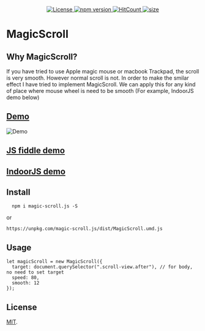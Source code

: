 <p align="center">
  <a href="https://github.com/mudin/magic-scroll/blob/master/LICENSE">
    <img src="https://img.shields.io/github/license/mudin/magic-scroll.svg" alt="License">
  </a>
  <a href="https://badge.fury.io/js/magic-scroll">
    <img src="https://badge.fury.io/js/magic-scroll.svg" alt="npm version">
  </a>
  <a href="http://hits.dwyl.io/mudin/magic-scroll">
    <img src="http://hits.dwyl.io/mudin/magic-scroll.svg" alt="HitCount">
  </a>
  <a href="https://unpkg.com/magic-scroll.js@latest/dist/MagicScroll.cjs.js">
    <img src="https://img.badgesize.io/mudin/magic-scroll/master/dist/MagicScroll.cjs.js?compression=gzip" alt="size">
  </a>
</p>

# MagicScroll

## Why MagicScroll?
If you have tried to use Apple magic mouse or macbook Trackpad, the scroll is very smooth. However normal scroll is not.
In order to make the smilar effect I have tried to implement MagicScroll.
We can apply this for any kind of place where mouse wheel is need to be smooth (For example, IndoorJS demo below)


## [Demo](https://mudin.github.io/magic-scroll/)

![Demo](https://mudin.github.io/magic-scroll/magic-scroll.gif)

## [JS fiddle demo](https://jsfiddle.net/mudin/2nstb5pf/)
## [IndoorJS demo](https://mudin.github.io/indoorjs/)

## Install

```
  npm i magic-scroll.js -S
```
or
```
https://unpkg.com/magic-scroll.js/dist/MagicScroll.umd.js
```
## Usage

```
let magicScroll = new MagicScroll({
  target: document.querySelector(".scroll-view.after"), // for body, no need to set target
  speed: 80,
  smooth: 12
});
```

## License

[MIT](LICENSE).
